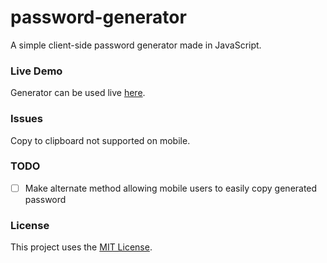 # password-generator

A simple client-side password generator made in JavaScript.

### Live Demo

Generator can be used live [here](https://cgabriel5.github.io/password-generator/).

### Issues

Copy to clipboard not supported on mobile.

### TODO

- [ ] Make alternate method allowing mobile users to easily copy generated password

### License

This project uses the [MIT License](https://github.com/cgabriel5/password-generator/blob/master/LICENSE.txt).
